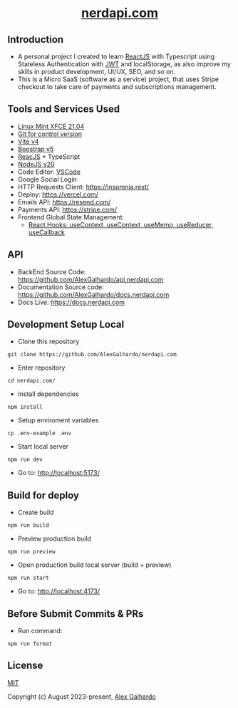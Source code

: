 <div align="center">
 <h1 align="center"><a href="https://nerdapi.com/" target="_blank">nerdapi.com</a></h1>
</div>

## Introduction

*   A personal project I created to learn [ReactJS](https://react.dev/) with Typescript using Stateless Authentication with [JWT](https://jwt.io/) and localStorage, as also improve my skills in product development, UI/UX, SEO, and so on.
*   This is a Micro SaaS (software as a service) project, that uses Stripe checkout to take care of payments and subscriptions management.

## Tools and Services Used

*   [Linux Mint XFCE 21.04](https://linuxmint.com/)
*   [Git for control version](https://git-scm.com/)
*   [Vite v4](https://vitejs.dev/)
*   [Boostrap v5](https://getbootstrap.com/)
*   [ReacJS](https://react.dev/)  + TypeScript
*   [NodeJS v20](https://nodejs.org/en)
*   Code Editor: [VSCode](https://code.visualstudio.com/)
*   Google Social Login
*   HTTP Requests Client: <https://insomnia.rest/>
*   Deploy: <https://vercel.com/>
*   Emails API: <https://resend.com/>
*   Payments API: <https://stripe.com/>
*   Frontend Global State Management:
    *   [React Hooks: useContext, useContext, useMemo, useReducer, useCallback](https://react.dev/reference/react)

## API

*   BackEnd Source Code: <https://github.com/AlexGalhardo/api.nerdapi.com>
*   Documentation Source code: <https://github.com/AlexGalhardo/docs.nerdapi.com>
*   Docs Live: <https://docs.nerdapi.com>

## Development Setup Local

*   Clone this repository

<!---->

    git clone https://github.com/AlexGalhardo/nerdapi.com

*   Enter repository

<!---->

    cd nerdapi.com/

*   Install dependencies

<!---->

    npm install

*   Setup enviroment variables

<!---->

    cp .env-example .env

*   Start local server

<!---->

    npm run dev

*   Go to: <http://localhost:5173/>

## Build for deploy

*   Create build

<!---->

    npm run build

*   Preview production build

<!---->

    npm run preview

*   Open production build local server (build + preview)

<!---->

    npm run start

*   Go to: <http://localhost:4173/>

## Before Submit Commits & PRs

*   Run command:

<!---->

    npm run format

<!---->

## License

[MIT](http://opensource.org/licenses/MIT)

Copyright (c) August 2023-present, [Alex Galhardo](https://github.com/AlexGalhardo)
